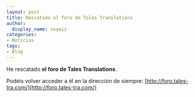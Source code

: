 ```yaml
---
layout: post
title: Rescatado el foro de Tales Translations
author:
  display_name: soywiz
categories:
- Noticias
tags:
- Blog
---
```


He rescatado **el foro de Tales Translations**.

Podéis volver acceder a él en la dirección de siempre: [http://foro.tales-tra.com/](http://foro.tales-tra.com/)

